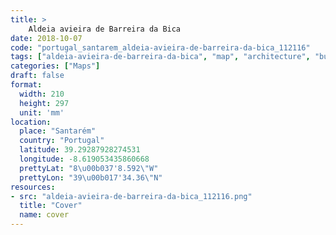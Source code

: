 ```yaml
---
title: > 
    Aldeia avieira de Barreira da Bica
date: 2018-10-07
code: "portugal_santarem_aldeia-avieira-de-barreira-da-bica_112116"
tags: ["aldeia-avieira-de-barreira-da-bica", "map", "architecture", "buildings", "Santarém", "Portugal"]
categories: ["Maps"]
draft: false
format:
  width: 210
  height: 297
  unit: 'mm'
location:
  place: "Santarém"
  country: "Portugal"
  latitude: 39.29287928274531
  longitude: -8.619053435860668
  prettyLat: "8\u00b037'8.592\"W"
  prettyLon: "39\u00b017'34.36\"N"
resources:
- src: "aldeia-avieira-de-barreira-da-bica_112116.png"
  title: "Cover"
  name: cover
---
```

